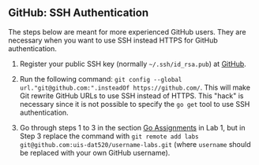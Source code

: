 ## GitHub: SSH Authentication

The steps below are meant for more experienced GitHub users. They are necessary
when you want to use SSH instead HTTPS for GitHub authentication. 

1. Register your public SSH key (normally `~/.ssh/id_rsa.pub`) at
   [GitHub](https://github.com/settings/ssh). 

2. Run the following command: `git config --global
   url."git@github.com:".insteadOf https://github.com/`. This will make Git
   rewrite GitHub URLs to use SSH instead of HTTPS. This "hack" is necessary
   since it is not possible to specify the `go get` tool to use SSH
   authentication. 

3. Go through steps 1 to 3 in the section [Go
   Assignments](https://github.com/uis-dat520-s16/labs/blob/master/lab1/README.md#go-assignments)
   in Lab 1, but in Step 3 replace the command with `git remote add labs
   git@github.com:uis-dat520/username-labs.git` (where `username` should be
   replaced with your own GitHub username).
